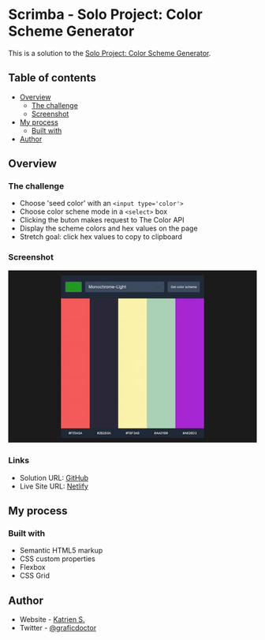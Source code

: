 # Scrimba - Solo Project: Color Scheme Generator

This is a solution to the [Solo Project: Color Scheme Generator](https://scrimba.com/learn/frontend).

## Table of contents

- [Overview](#overview)
  - [The challenge](#the-challenge)
  - [Screenshot](#screenshot)
- [My process](#my-process)
  - [Built with](#built-with)
- [Author](#author)

## Overview

### The challenge

- Choose 'seed color' with an `<input type='color'>`
- Choose color schene mode in a `<select>` box
- Clicking the buton makes request to The Color API
- Display the scheme colors and hex values on the page
- Stretch goal: click hex values to copy to clipboard

### Screenshot

![](screenshot.jpg)

### Links

- Solution URL: [GitHub](https://github.com/graficdoctor/soloproject-my-learning-journal)
- Live Site URL: [Netlify](https://verdant-scone-0c4857.netlify.app/)

## My process

### Built with

- Semantic HTML5 markup
- CSS custom properties
- Flexbox
- CSS Grid

## Author

- Website - [Katrien S.](https://www.katriens.be)
- Twitter - [@graficdoctor](https://www.twitter.com/graficdoctor)
